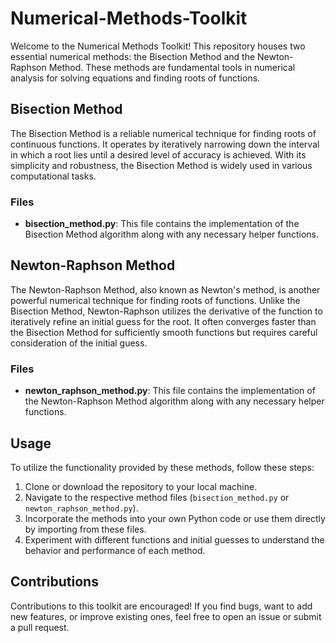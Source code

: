 # Numerical-Methods-Toolkit

Welcome to the Numerical Methods Toolkit! This repository houses two essential numerical methods: the Bisection Method and the Newton-Raphson Method. These methods are fundamental tools in numerical analysis for solving equations and finding roots of functions.

## Bisection Method

The Bisection Method is a reliable numerical technique for finding roots of continuous functions. It operates by iteratively narrowing down the interval in which a root lies until a desired level of accuracy is achieved. With its simplicity and robustness, the Bisection Method is widely used in various computational tasks.

### Files

- **bisection_method.py**: This file contains the implementation of the Bisection Method algorithm along with any necessary helper functions.

## Newton-Raphson Method

The Newton-Raphson Method, also known as Newton's method, is another powerful numerical technique for finding roots of functions. Unlike the Bisection Method, Newton-Raphson utilizes the derivative of the function to iteratively refine an initial guess for the root. It often converges faster than the Bisection Method for sufficiently smooth functions but requires careful consideration of the initial guess.

### Files

- **newton_raphson_method.py**: This file contains the implementation of the Newton-Raphson Method algorithm along with any necessary helper functions.

## Usage

To utilize the functionality provided by these methods, follow these steps:

1. Clone or download the repository to your local machine.
2. Navigate to the respective method files (`bisection_method.py` or `newton_raphson_method.py`).
3. Incorporate the methods into your own Python code or use them directly by importing from these files.
4. Experiment with different functions and initial guesses to understand the behavior and performance of each method.

## Contributions

Contributions to this toolkit are encouraged! If you find bugs, want to add new features, or improve existing ones, feel free to open an issue or submit a pull request.



